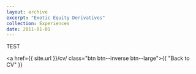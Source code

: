 ```yaml
---
layout: archive
excerpt: "Exotic Equity Derivatives"
collection: Experiences
date: 2011-01-01
---
```


TEST

  <a href={{ site.url }}/cv/ class="btn btn--inverse btn--large">{{ "Back to CV" }}</a>
